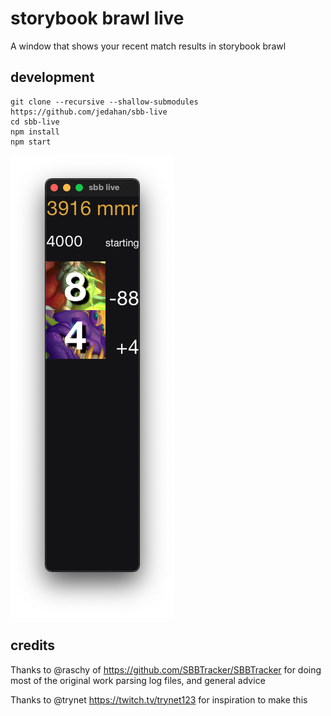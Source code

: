 # storybook brawl live

A window that shows your recent match results in storybook brawl

## development

    git clone --recursive --shallow-submodules https://github.com/jedahan/sbb-live
    cd sbb-live
    npm install
    npm start

![screenshot](screenshot.png)

## credits

Thanks to @raschy of https://github.com/SBBTracker/SBBTracker for doing most of the original work parsing log files, and general advice

Thanks to @trynet https://twitch.tv/trynet123 for inspiration to make this
